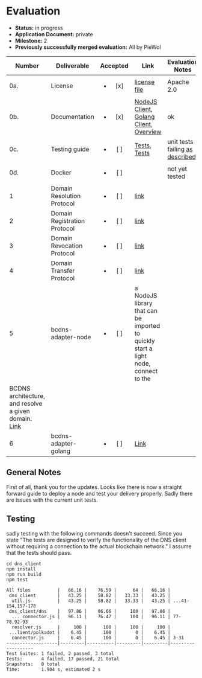 # Evaluation

- **Status:** in progress
- **Application Document:** private
- **Milestone:** 2
- **Previously successfully merged evaluation:** All by PieWol

| Number | Deliverable | Accepted | Link | Evaluation Notes |
| ------ | ----------- | :------: | ---- |----------------- |
| 0a. | License |<ul><li>[x] </li></ul> | [license file](https://github.com/tcdt-lab/bcdns/blob/master/LICENSE) | Apache 2.0 | 
| 0b.  | Documentation |<ul><li>[x] </li></ul> | [NodeJS Client](https://github.com/tcdt-lab/bcdns/blob/master/dns_client/README.md), [Golang Client](https://github.com/tcdt-lab/bcdns/blob/master/dns_client_golang/README.md), [Overview](https://github.com/tcdt-lab/bcdns/blob/master/README.md#enabling-blockchain-interoperability-through-discovery) | ok | 
| 0c.  | Testing guide | <ul><li>[ ] </li></ul> | [Tests](https://github.com/tcdt-lab/bcdns/blob/master/polkadot-sdk-solochain-template/pallets/rootdns/src/tests.rs), [Tests](https://github.com/tcdt-lab/bcdns/blob/master/polkadot-sdk-solochain-template/pallets/tld/src/tests.rs)   | unit tests failing [as described](https://github.com/tcdt-lab/bcdns/blob/master/dns_client/testing.md) | 
| 0d.  | Docker | <ul><li>[ ] </li></ul> | | not yet tested | 
| 1 | Domain Resolution Protocol |<ul><li>[ ] </li></ul> | [link](https://github.com/tcdt-lab/bcdns/blob/master/README.md#domain-resolution-protocol) |  | 
| 2 | Domain Registration Protocol|<ul><li>[ ] </li></ul> | [link](https://github.com/tcdt-lab/bcdns/blob/master/README.md#domain-registration-protocol) |  |
| 3 | Domain Revocation Protocol|<ul><li>[ ] </li></ul> | [link](https://github.com/tcdt-lab/bcdns/blob/master/README.md#domain-revocation-protocol) |  |
| 4 | Domain Transfer Protocol|<ul><li>[ ] </li></ul> | [link](https://github.com/tcdt-lab/bcdns/blob/master/README.md#domain-transfer-protocol) |  |
| 5 |  bcdns-adapter-node |<ul><li>[ ] </li></ul> | a NodeJS library that can be imported to quickly start a light node, connect to the
BCDNS architecture, and resolve a given domain. [Link](https://github.com/tcdt-lab/bcdns/blob/master/dns_client) |  |
| 6 | bcdns-adapter-golang |<ul><li>[ ] </li></ul> | [Link](https://github.com/tcdt-lab/bcdns/blob/master/dns_client_golang)|  |


## General Notes
First of all, thank you for the updates. Looks like there is now a straight forward guide to deploy a node and test your delivery properly. Sadly there are issues with the current unit tests.


## Testing
sadly testing with the following commands doesn't succeed. Since you state "The tests are designed to verify the functionality of the DNS client without requiring a connection to the actual blockchain network." I assume that the tests should pass. 
```
cd dns_client
npm install
npm run build
npm test
```
```
All files          |   66.16 |    76.59 |      64 |   66.16 |                   
 dns_client        |   43.25 |    58.82 |   33.33 |   43.25 |                   
  util.js          |   43.25 |    58.82 |   33.33 |   43.25 | ...41-154,157-178 
 dns_client/dns    |   97.86 |    86.66 |     100 |   97.86 |                   
  ..._connector.js |   96.11 |    76.47 |     100 |   96.11 | 77-78,92-93       
  resolver.js      |     100 |      100 |     100 |     100 |                   
 ...lient/polkadot |    6.45 |      100 |       0 |    6.45 |                   
  connector.js     |    6.45 |      100 |       0 |    6.45 | 3-31              
-------------------|---------|----------|---------|---------|-------------------
Test Suites: 1 failed, 2 passed, 3 total
Tests:       4 failed, 17 passed, 21 total
Snapshots:   0 total
Time:        1.904 s, estimated 2 s
```